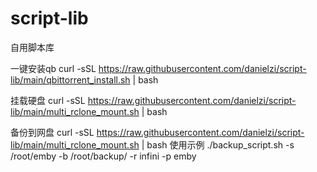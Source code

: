 # script-lib
自用脚本库

一键安装qb
curl -sSL https://raw.githubusercontent.com/danielzi/script-lib/main/qbittorrent_install.sh | bash



挂载硬盘
curl -sSL https://raw.githubusercontent.com/danielzi/script-lib/main/multi_rclone_mount.sh | bash


备份到网盘 
curl -sSL https://raw.githubusercontent.com/danielzi/script-lib/main/multi_rclone_mount.sh | bash
  使用示例
  ./backup_script.sh -s /root/emby -b /root/backup/ -r infini -p emby

